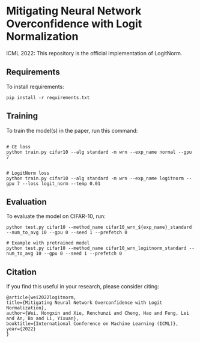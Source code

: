 
# Mitigating Neural Network Overconfidence with Logit Normalization

ICML 2022: This repository is the official implementation of LogitNorm.



## Requirements

To install requirements:

```setup
pip install -r requirements.txt
```

## Training

To train the model(s) in the paper, run this command:

```train

# CE loss
python train.py cifar10 --alg standard -m wrn --exp_name normal --gpu 7


# LogitNorm loss
python train.py cifar10 --alg standard -m wrn --exp_name logitnorm --gpu 7 --loss logit_norm --temp 0.01

```


## Evaluation

To evaluate the model on CIFAR-10, run:

```eval
python test.py cifar10 --method_name cifar10_wrn_${exp_name}_standard --num_to_avg 10 --gpu 0 --seed 1 --prefetch 0

# Example with pretrained model
python test.py cifar10 --method_name cifar10_wrn_logitnorm_standard --num_to_avg 10 --gpu 0 --seed 1 --prefetch 0

```

## Citation

If you find this useful in your research, please consider citing:

    @article{wei2022logitnorm,
    title={Mitigating Neural Network Overconfidence with Logit Normalization},
    author={Wei, Hongxin and Xie, Renchunzi and Cheng, Hao and Feng, Lei and An, Bo and Li, Yixuan},
    booktitle={International Conference on Machine Learning (ICML)},
    year={2022}
    }

